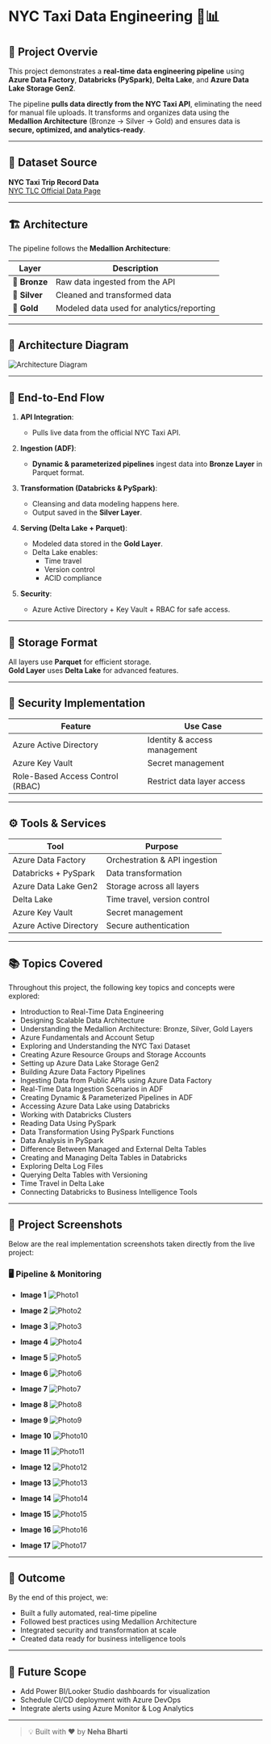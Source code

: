 # NYC Taxi Data Engineering  🚖📊

## 📝 Project Overvie

This project demonstrates a **real-time data engineering pipeline** using **Azure Data Factory**, **Databricks (PySpark)**, **Delta Lake**, and **Azure Data Lake Storage Gen2**.

The pipeline **pulls data directly from the NYC Taxi API**, eliminating the need for manual file uploads. It transforms and organizes data using the **Medallion Architecture** (Bronze → Silver → Gold) and ensures data is **secure, optimized, and analytics-ready**.

---

## 🔗 Dataset Source

**NYC Taxi Trip Record Data**  
[NYC TLC Official Data Page](https://www.nyc.gov/site/tlc/about/tlc-trip-record-data.page)

---

## 🏗️ Architecture

The pipeline follows the **Medallion Architecture**:

| Layer     | Description |
|-----------|-------------|
| 🥉 **Bronze** | Raw data ingested from the API |
| 🥈 **Silver** | Cleaned and transformed data |
| 🥇 **Gold**   | Modeled data used for analytics/reporting |

---

## 📌 Architecture Diagram

![Architecture Diagram](https://github.com/neha-dev-dot/NYC-TAXI/blob/main/Images/Photo.png)

---

## 🔄 End-to-End Flow

1. **API Integration**:
   - Pulls live data from the official NYC Taxi API.
   
2. **Ingestion (ADF)**:
   - **Dynamic & parameterized pipelines** ingest data into **Bronze Layer** in Parquet format.

3. **Transformation (Databricks & PySpark)**:
   - Cleansing and data modeling happens here.
   - Output saved in the **Silver Layer**.

4. **Serving (Delta Lake + Parquet)**:
   - Modeled data stored in the **Gold Layer**.
   - Delta Lake enables:
     - Time travel
     - Version control
     - ACID compliance

5. **Security**:
   - Azure Active Directory + Key Vault + RBAC for safe access.

---

## 💾 Storage Format

All layers use **Parquet** for efficient storage.  
**Gold Layer** uses **Delta Lake** for advanced features.

---

## 🔐 Security Implementation

| Feature          | Use Case |
|------------------|----------|
| Azure Active Directory | Identity & access management |
| Azure Key Vault         | Secret management |
| Role-Based Access Control (RBAC) | Restrict data layer access |

---

## ⚙️ Tools & Services

| Tool               | Purpose                          |
|--------------------|----------------------------------|
| Azure Data Factory | Orchestration & API ingestion    |
| Databricks + PySpark | Data transformation            |
| Azure Data Lake Gen2 | Storage across all layers       |
| Delta Lake         | Time travel, version control     |
| Azure Key Vault    | Secret management                |
| Azure Active Directory | Secure authentication       |

---

## 📚 Topics Covered

Throughout this project, the following key topics and concepts were explored:

- Introduction to Real-Time Data Engineering
- Designing Scalable Data Architecture
- Understanding the Medallion Architecture: Bronze, Silver, Gold Layers
- Azure Fundamentals and Account Setup
- Exploring and Understanding the NYC Taxi Dataset
- Creating Azure Resource Groups and Storage Accounts
- Setting up Azure Data Lake Storage Gen2
- Building Azure Data Factory Pipelines
- Ingesting Data from Public APIs using Azure Data Factory
- Real-Time Data Ingestion Scenarios in ADF
- Creating Dynamic & Parameterized Pipelines in ADF
- Accessing Azure Data Lake using Databricks
- Working with Databricks Clusters
- Reading Data Using PySpark
- Data Transformation Using PySpark Functions
- Data Analysis in PySpark
- Difference Between Managed and External Delta Tables
- Creating and Managing Delta Tables in Databricks
- Exploring Delta Log Files
- Querying Delta Tables with Versioning
- Time Travel in Delta Lake
- Connecting Databricks to Business Intelligence Tools

---

## 📸 Project Screenshots

Below are the real implementation screenshots taken directly from the live project:

### 🖥️ Pipeline & Monitoring

- **Image 1**
  ![Photo1](https://github.com/neha-dev-dot/NYC-TAXI/blob/main/Images/Photo1.png)

- **Image 2**
  ![Photo2](https://github.com/neha-dev-dot/NYC-TAXI/blob/main/Images/Photo2.png)

- **Image 3**
  ![Photo3](https://github.com/neha-dev-dot/NYC-TAXI/blob/main/Images/Photo3.png)

- **Image 4**
  ![Photo4](https://github.com/neha-dev-dot/NYC-TAXI/blob/main/Images/Photo4.png)

- **Image 5**
  ![Photo5](https://github.com/neha-dev-dot/NYC-TAXI/blob/main/Images/Photo5.png)

- **Image 6**
  ![Photo6](https://github.com/neha-dev-dot/NYC-TAXI/blob/main/Images/Photo6.png)

- **Image 7**
  ![Photo7](https://github.com/neha-dev-dot/NYC-TAXI/blob/main/Images/Photo7.png)

- **Image 8**
  ![Photo8](https://github.com/neha-dev-dot/NYC-TAXI/blob/main/Images/Photo8.png)

- **Image 9**
  ![Photo9](https://github.com/neha-dev-dot/NYC-TAXI/blob/main/Images/Photo9.png)

- **Image 10**
  ![Photo10](https://github.com/neha-dev-dot/NYC-TAXI/blob/main/Images/Photo10.png)

- **Image 11**
  ![Photo11](https://github.com/neha-dev-dot/NYC-TAXI/blob/main/Images/Photo11.png)

- **Image 12**
  ![Photo12](https://github.com/neha-dev-dot/NYC-TAXI/blob/main/Images/Photo12.png)

- **Image 13**
  ![Photo13](https://github.com/neha-dev-dot/NYC-TAXI/blob/main/Images/Photo13.png)

- **Image 14**
  ![Photo14](https://github.com/neha-dev-dot/NYC-TAXI/blob/main/Images/Photo14.png)

- **Image 15**
  ![Photo15](https://github.com/neha-dev-dot/NYC-TAXI/blob/main/Images/Photo15.png)

- **Image 16**
  ![Photo16](https://github.com/neha-dev-dot/NYC-TAXI/blob/main/Images/Photo16.png)

- **Image 17**
  ![Photo17](https://github.com/neha-dev-dot/NYC-TAXI/blob/main/Images/Photo17.png)

---

## 🎯 Outcome

By the end of this project, we:
- Built a fully automated, real-time pipeline
- Followed best practices using Medallion Architecture
- Integrated security and transformation at scale
- Created data ready for business intelligence tools

---

## 🚀 Future Scope

- Add Power BI/Looker Studio dashboards for visualization
- Schedule CI/CD deployment with Azure DevOps
- Integrate alerts using Azure Monitor & Log Analytics

---

> 💡 Built with ❤️ by **Neha Bharti**  

